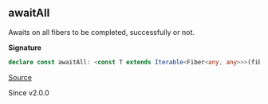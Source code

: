 ## awaitAll

Awaits on all fibers to be completed, successfully or not.

**Signature**

```ts
declare const awaitAll: <const T extends Iterable<Fiber<any, any>>>(fibers: T) => Effect.Effect<[T] extends [ReadonlyArray<infer U>] ? number extends T["length"] ? Array<U extends Fiber<infer A, infer E> ? Exit.Exit<A, E> : never> : { -readonly [K in keyof T]: T[K] extends Fiber<infer A, infer E> ? Exit.Exit<A, E> : never; } : Array<T extends Iterable<infer U> ? U extends Fiber<infer A, infer E> ? Exit.Exit<A, E> : never : never>>
```

[Source](https://github.com/Effect-TS/effect/tree/main/packages/effect/src/Fiber.ts#L354)

Since v2.0.0